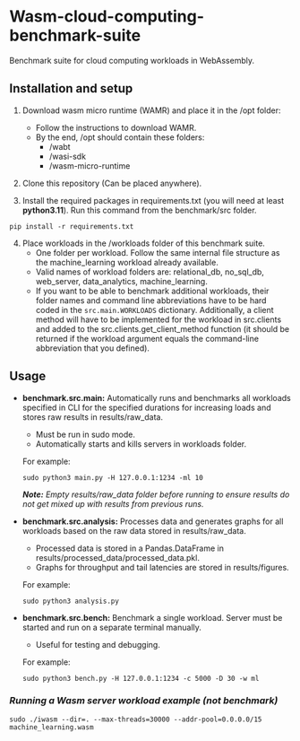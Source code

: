 # Wasm-cloud-computing-benchmark-suite
Benchmark suite for cloud computing workloads in WebAssembly.

## Installation and setup
1. Download wasm micro runtime (WAMR) and place it in the /opt folder:
    - Follow the instructions to download WAMR.
    - By the end, /opt should contain these folders:
      - /wabt
      - /wasi-sdk
      - /wasm-micro-runtime

2. Clone this repository (Can be placed anywhere).

3. Install the required packages in requirements.txt (you will need at least **python3.11**). Run this command from the benchmark/src folder.
```
pip install -r requirements.txt
```

4. Place workloads in the /workloads folder of this benchmark suite.
    - One folder per workload. Follow the same internal file structure as the machine_learning workload already available.
    - Valid names of workload folders are: relational_db, no_sql_db, web_server, data_analytics, machine_learning.
    - If you want to be able to benchmark additional workloads, their folder names and command line abbreviations have to be hard coded in the `src.main.WORKLOADS` dictionary. Additionally, a client method will have to be implemented for the workload in src.clients and added to the src.clients.get_client_method function (it should be returned if the workload argument equals the command-line abbreviation that you defined).

## Usage
* **benchmark.src.main:** Automatically runs and benchmarks all workloads specified in CLI for the specified durations for increasing loads and stores raw results in results/raw_data.
    - Must be run in sudo mode.
    - Automatically starts and kills servers in workloads folder.
    
    For example:
    ```
    sudo python3 main.py -H 127.0.0.1:1234 -ml 10
    ```
    _**Note:** Empty results/raw_data folder before running to ensure results do not get mixed up with results from previous runs._

* **benchmark.src.analysis:** Processes data and generates graphs for all workloads based on the raw data stored in results/raw_data.
    - Processed data is stored in a Pandas.DataFrame in results/processed_data/processed_data.pkl.
    - Graphs for throughput and tail latencies are stored in results/figures.
    
    For example:
    ```
    sudo python3 analysis.py
    ```

* **benchmark.src.bench:** Benchmark a single workload. Server must be started and run on a separate terminal manually.
    - Useful for testing and debugging.
    
    For example:
    ```
    sudo python3 bench.py -H 127.0.0.1:1234 -c 5000 -D 30 -w ml
    ```
### _Running a Wasm server workload example (not benchmark)_
```
sudo ./iwasm --dir=. --max-threads=30000 --addr-pool=0.0.0.0/15 machine_learning.wasm
```
